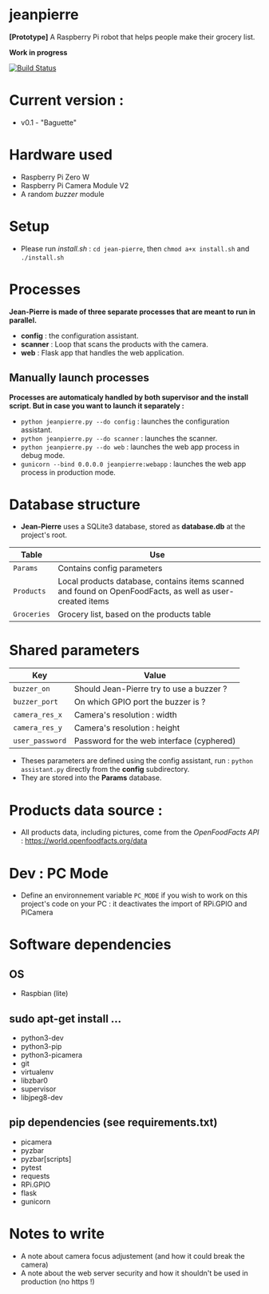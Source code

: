 # jeanpierre
**[Prototype]** A Raspberry Pi robot that helps people make their grocery list.

**Work in progress**

[![Build Status](https://travis-ci.org/matteocargnelutti/jean-pierre.svg?branch=master)](https://travis-ci.org/matteocargnelutti/jean-pierre)

# Current version :
* v0.1 - "Baguette"

# Hardware used
* Raspberry Pi Zero W
* Raspberry Pi Camera Module V2
* A random *buzzer* module

# Setup
* Please run *install.sh* : `cd jean-pierre`, then `chmod a+x install.sh` and `./install.sh`

# Processes
**Jean-Pierre is made of three separate processes that are meant to run in parallel.**
* **config** : the configuration assistant.
* **scanner** : Loop that scans the products with the camera.
* **web** : Flask app that handles the web application.

## Manually launch processes
**Processes are automaticaly handled by both supervisor and the install script. But in case you want to launch it separately :**
* `python jeanpierre.py --do config` : launches the configuration assistant.
* `python jeanpierre.py --do scanner` : launches the scanner.
* `python jeanpierre.py --do web` : launches the web app process in debug mode.
* `gunicorn --bind 0.0.0.0 jeanpierre:webapp` : launches the web app process in production mode.

# Database structure
* **Jean-Pierre** uses a SQLite3 database, stored as **database.db** at the project's root.

Table | Use
------| ---
`Params` | Contains config parameters
`Products` | Local products database, contains items scanned and found on OpenFoodFacts, as well as user-created items
`Groceries` | Grocery list, based on the products table


# Shared parameters
Key | Value
----| -----
`buzzer_on` | Should Jean-Pierre try to use a buzzer ?
`buzzer_port` | On which GPIO port the buzzer is ? 
`camera_res_x` | Camera's resolution : width
`camera_res_y` | Camera's resolution : height
`user_password` | Password for the web interface (cyphered)

* Theses parameters are defined using the config assistant, run : `python assistant.py` directly from the **config** subdirectory.
* They are stored into the **Params** database.

# Products data source :
* All products data, including pictures, come from the *OpenFoodFacts API* : https://world.openfoodfacts.org/data

# Dev : PC Mode
* Define an environnement variable `PC_MODE` if you wish to work on this project's code on your PC : it deactivates the import of RPi.GPIO and PiCamera

# Software dependencies
## OS
* Raspbian (lite)

## sudo apt-get install ...
* python3-dev
* python3-pip
* python3-picamera
* git
* virtualenv
* libzbar0
* supervisor
* libjpeg8-dev

## pip dependencies (see requirements.txt)
* picamera
* pyzbar
* pyzbar[scripts]
* pytest
* requests
* RPi.GPIO
* flask
* gunicorn

# Notes to write
* A note about camera focus adjustement (and how it could break the camera)
* A note about the web server security and how it shouldn't be used in production (no https !)